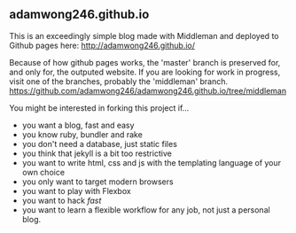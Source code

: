 ## adamwong246.github.io

This is an exceedingly simple blog made with Middleman and deployed to Github pages here: http://adamwong246.github.io/

Because of how github pages works, the 'master' branch is preserved for, and only for, the outputed website. If you are looking for work in progress, visit one of the branches, probably the 'middleman' branch. https://github.com/adamwong246/adamwong246.github.io/tree/middleman

You might be interested in forking this project if...
* you want a blog, fast and easy
* you know ruby, bundler and rake
* you don't need a database, just static files
* you think that jekyll is a bit too restrictive
* you want to write html, css and js with the templating language of your own choice
* you only want to target modern browsers
* you want to play with Flexbox
* you want to hack *fast*
* you want to learn a flexible workflow for any job, not just a personal blog.